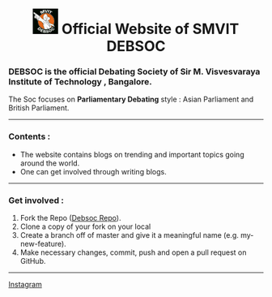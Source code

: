 # <div align="center"> <img src="img/Debsoc_logo.jpg" alt="logo" width="50"/>  Official Website of  SMVIT DEBSOC </div>
  
### **DEBSOC** is the official Debating Society of **Sir M. Visvesvaraya Institute of Technology , Bangalore**. 
The Soc focuses on **Parliamentary Debating** style : Asian Parliament and British Parliament.

* * *
### Contents :
* The website contains blogs on trending and important topics going around the world.
* One can get involved through writing blogs. 


* * *
### Get involved :

1.  Fork the Repo ([Debsoc Repo](https://github.com/MvitDebsoc/DebsocBlog)).
2.  Clone a copy of your fork on your local
3.  Create a branch off of master and give it a meaningful name (e.g. my-new-feature).
4.  Make necessary changes, commit, push and open a pull request on GitHub.

* * * 

 [Instagram](https://www.instagram.com/smvitdebsoc/) 
